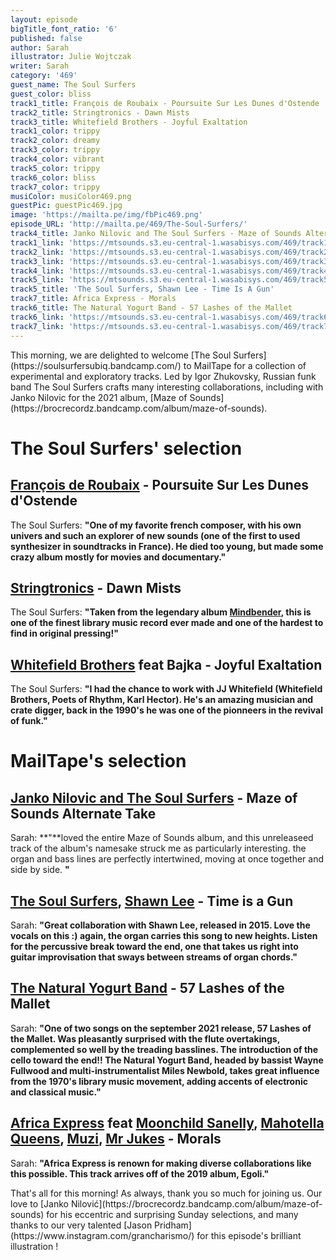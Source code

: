 ```yaml
---
layout: episode
bigTitle_font_ratio: '6'
published: false
author: Sarah
illustrator: Julie Wojtczak
writer: Sarah
category: '469'
guest_name: The Soul Surfers
guest_color: bliss
track1_title: François de Roubaix - Poursuite Sur Les Dunes d'Ostende
track2_title: Stringtronics - Dawn Mists
track3_title: Whitefield Brothers - Joyful Exaltation
track1_color: trippy
track2_color: dreamy
track3_color: trippy
track4_color: vibrant
track5_color: trippy
track6_color: bliss
track7_color: trippy
musiColor: musiColor469.png
guestPic: guestPic469.jpg
image: 'https://mailta.pe/img/fbPic469.png'
episode_URL: 'http://mailta.pe/469/The-Soul-Surfers/'
track4_title: Janko Nilovic and The Soul Surfers - Maze of Sounds Alternate Take
track1_link: 'https://mtsounds.s3.eu-central-1.wasabisys.com/469/track1.mp3'
track2_link: 'https://mtsounds.s3.eu-central-1.wasabisys.com/469/track2.mp3'
track3_link: 'https://mtsounds.s3.eu-central-1.wasabisys.com/469/track3.mp3'
track4_link: 'https://mtsounds.s3.eu-central-1.wasabisys.com/469/track4.mp3'
track5_link: 'https://mtsounds.s3.eu-central-1.wasabisys.com/469/track5.mp3'
track5_title: 'The Soul Surfers, Shawn Lee - Time Is A Gun'
track7_title: Africa Express - Morals
track6_title: The Natural Yogurt Band - 57 Lashes of the Mallet
track6_link: 'https://mtsounds.s3.eu-central-1.wasabisys.com/469/track6.mp3'
track7_link: 'https://mtsounds.s3.eu-central-1.wasabisys.com/469/track7.mp3'
---
```

<p id="introduction"> This morning, we are delighted to welcome [The Soul Surfers](https://soulsurfersubiq.bandcamp.com/) to MailTape for a collection of experimental and exploratory tracks. Led by Igor Zhukovsky, Russian funk band The Soul Surfers crafts many interesting collaborations, including with Janko Nilovic for the 2021 album, [Maze of Sounds](https://brocrecordz.bandcamp.com/album/maze-of-sounds). 
  </p>

# The Soul Surfers' selection

## [François de Roubaix](https://www.discogs.com/artist/119363-Fran%C3%A7ois-De-Roubaix) - Poursuite Sur Les Dunes d'Ostende
The Soul Surfers: **"**One of my favorite french composer, with his own univers and such an explorer of new sounds (one of the first to used synthesizer in soundtracks in France). He died too young, but made some crazy album mostly for movies and documentary.**"**

## [Stringtronics](https://www.macleans.ca/culture/the-weird-and-true-story-of-moondog/) - Dawn Mists
The Soul Surfers: **"**Taken from the legendary album [Mindbender](https://lightintheattic.net/releases/517-mindbender), this is one of the finest library music record ever made and one of the hardest to find in original pressing!**"**

## [Whitefield Brothers](https://www.zappa.com/) feat Bajka - Joyful Exaltation
The Soul Surfers: **"**I had the chance to work with JJ Whitefield (Whitefield Brothers, Poets of Rhythm, Karl Hector). He's an amazing musician and crate digger, back in the 1990's he was one of the pionneers in the revival of funk.**"**


# MailTape's selection

## [Janko Nilovic and The Soul Surfers](https://brocrecordz.bandcamp.com/album/maze-of-sounds) - Maze of Sounds Alternate Take
Sarah: **"**loved the entire Maze of Sounds album, and this unreleaseed track of the album's namesake struck me as particularly interesting. the organ and bass lines are perfectly intertwined, moving at once together and side by side. **"**

## [The Soul Surfers](https://soulsurfersubiq.bandcamp.com/), [Shawn Lee](https://www.shawnlee.net/) - Time is a Gun
Sarah: **"**Great collaboration with Shawn Lee, released in 2015. Love the vocals on this :) again, the organ carries this song to new heights. Listen for the percussive break toward the end, one that takes us right into guitar improvisation that sways between streams of organ chords.**"**

## [The Natural Yogurt Band](https://thenaturalyogurtband.bandcamp.com/) - 57 Lashes of the Mallet
Sarah: **"**One of two songs on the september 2021 release, 57 Lashes of the Mallet. Was pleasantly surprised with the flute overtakings, complemented so well by the treading basslines. The introduction of the cello toward the end!! The Natural Yogurt Band, headed by bassist Wayne Fullwood and multi-instrumentalist Miles Newbold, takes great influence from the 1970's library music movement, adding accents of electronic and classical music.**"**

## [Africa Express](https://africaexpress.bandcamp.com/album/egoli) feat [Moonchild Sanelly](https://www.dazeddigital.com/projects/article/52989/1/moonchild-sanelly-musician-biography-dazed-100-2021-profile), [Mahotella Queens](https://www.discogs.com/artist/56676-Mahotella-Queens), [Muzi](https://www.thefader.com/2021/10/01/muzi-new-album-interblaktic-stream), [Mr Jukes](https://www.facebook.com/muziou) - Morals
Sarah: **"**Africa Express is renown for making diverse collaborations like this possible. This track arrives off of the 2019 album, Egoli.**"**

<p id="outroduction">That's all for this morning! As always, thank you so much for joining us. Our love to [Janko Nilović](https://brocrecordz.bandcamp.com/album/maze-of-sounds) for his eccentric and surprising Sunday selections, and many thanks to our very talented [Jason Pridham](https://www.instagram.com/grancharismo/) for this episode's brilliant illustration !</p>
